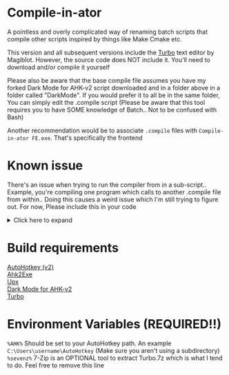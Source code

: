 # Compile-in-ator
 A pointless and overly complicated way of renaming batch scripts that compile other scripts inspired by things like Make Cmake etc.

This version and all subsequent versions include the [Turbo](https://github.com/magiblot/turbo) text editor by Magiblot. However, the source code does NOT include it. You'll need to download and/or compile it yourself

Please also be aware that the base compile file assumes you have my forked Dark Mode for AHK-v2 script downloaded and in a folder above in a folder called "DarkMode". If you would prefer it to all be in the same folder, You can simply edit the .compile script (Please be aware that this tool requires you to have SOME knowledge of Batch.. Not to be confused with Bash)

Another recommendation would be to associate `.compile` files with `Compile-in-ator FE.exe`. That's specifically the frontend

# Known issue
There's an issue when trying to run the compiler from in a sub-script.. Example, you're compiling one program which calls to another .compile file from within.. Doing this causes a weird issue which I'm still trying to figure out. For now, Please include this in your code

<details>
<summary>Click here to expand</summary>

```
PUSHD "%CD%"

cd "{PATH}"
mkdir ".Cmpl8r"
copy ".compile" ".Cmpl8r"
ren ".Cmpl8r\.compile" "[CompileTemp].bat"
call ".Cmpl8r\[CompileTemp].bat"
rmdir ".Cmpl8r" /S /Q

POPD

robocopy "{PATH}\Output" "Output" /MIR

rmdir "{PATH}\Output" /S /Q
```

Make sure to replace `{PATH}` with the actual path

</details>

# Build requirements
[AutoHotkey (v2)](https://github.com/AutoHotkey/AutoHotkey)
\
[Ahk2Exe](https://github.com/AutoHotkey/Ahk2Exe)
\
[Upx](https://github.com/upx/upx)
\
[Dark Mode for AHK-v2](https://github.com/Git-Pikakid98/Dark-Mode-For-AHK-v2)
\
[Turbo](https://github.com/magiblot/turbo)


# Environment Variables (REQUIRED!!)
`%AHK%`
   Should be set to your AutoHotkey path. An example `C:\Users\username\AutoHotkey` (Make sure you aren't using a subdirectory)
\
`%sevenz%`
	7-Zip is an OPTIONAL tool to extract Turbo.7z which is what I tend to do. Feel free to remove this line